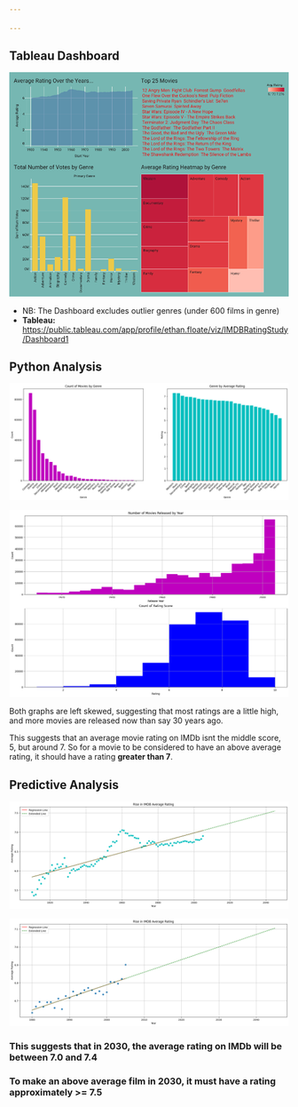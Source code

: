 ```yaml
---

---
```

## Tableau Dashboard

![IMDB Ratings Dashboard](/assets/images/IMDB-Dash-1.png "IMDB Ratings Dashboard")

- NB: The Dashboard excludes outlier genres (under 600 films in genre)
- **Tableau:** <https://public.tableau.com/app/profile/ethan.floate/viz/IMDBRatingStudy/Dashboard1>

## Python Analysis

![count of movies by genre AND genre by average rating](/assets/images/count-of-movies-by-genre-AND-genre-by-average-rating.png "count-of-movies-by-genre-AND-genre-by-average-rating")

![num-movies-released-by-year-AND-count-of-rating](/assets/images/num-movies-released-by-year-AND-count-of-rating.png "num-movies-released-by-year-AND-count-of-rating")

Both graphs are left skewed, suggesting that most ratings are a little high, and more movies are released now than say 30 years ago.

This suggests that an average movie rating on IMDb isnt the middle score, 5, but around 7. So for a movie to be considered to have an above average rating, it should have a rating **greater than 7**.

## Predictive Analysis

![imdb-rise-avg-rating](/assets/images/imdb-rise-avg-rating.png "Rise in average IMDb ratings")

![imdb-rise-avg-rating_80s](/assets/images/imdb-rise-avg-rating-80s.png "Rise in average IMDb ratings since 80s")

### This suggests that in 2030, the average rating on IMDb will be between 7.0 and 7.4
### To make an above average film in 2030, it must have a rating approximately >= 7.5